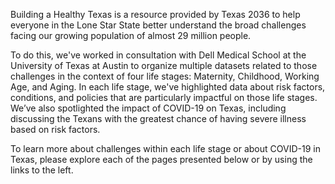 Building a Healthy Texas is a resource provided by Texas 2036 to help everyone in the Lone Star State better understand the broad challenges facing our growing population of almost 29 million people.

To do this, we've worked in consultation with Dell Medical School at the University of Texas at Austin to organize multiple datasets related to those challenges in the context of four life stages: Maternity, Childhood, Working Age, and Aging. In each life stage, we've highlighted data about risk factors, conditions, and policies that are particularly impactful on those life stages. We’ve also spotlighted the impact of COVID-19 on Texas, including discussing the Texans with the greatest chance of having severe illness based on risk factors.

To learn more about challenges within each life stage or about COVID-19 in Texas, please explore each of the pages presented below or by using the links to the left.
